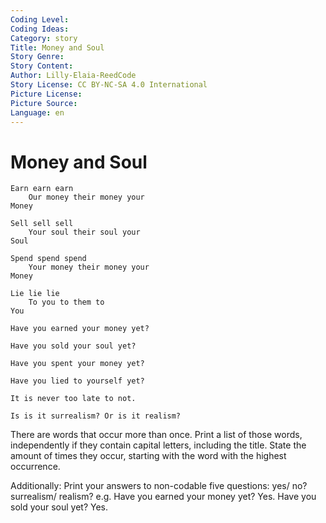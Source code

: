 ```yaml
---
Coding Level:
Coding Ideas:
Category: story
Title: Money and Soul
Story Genre:
Story Content:
Author: Lilly-Elaia-ReedCode
Story License: CC BY-NC-SA 4.0 International 
Picture License:
Picture Source:
Language: en
---
```


# Money and Soul

```
Earn earn earn
    Our money their money your
Money

Sell sell sell
    Your soul their soul your
Soul

Spend spend spend
    Your money their money your
Money

Lie lie lie
    To you to them to
You

Have you earned your money yet?

Have you sold your soul yet?

Have you spent your money yet?

Have you lied to yourself yet?

It is never too late to not.

Is is it surrealism? Or is it realism?
```

There are words that occur more than once. Print a list of those words,
independently if they contain capital letters, including the title. State the
amount of times they occur, starting with the word with the highest occurrence.

Additionally: Print your answers to non-codable five questions: yes/ no?
surrealism/ realism? e.g. Have you earned your money yet? Yes. Have you sold
your soul yet? Yes.
